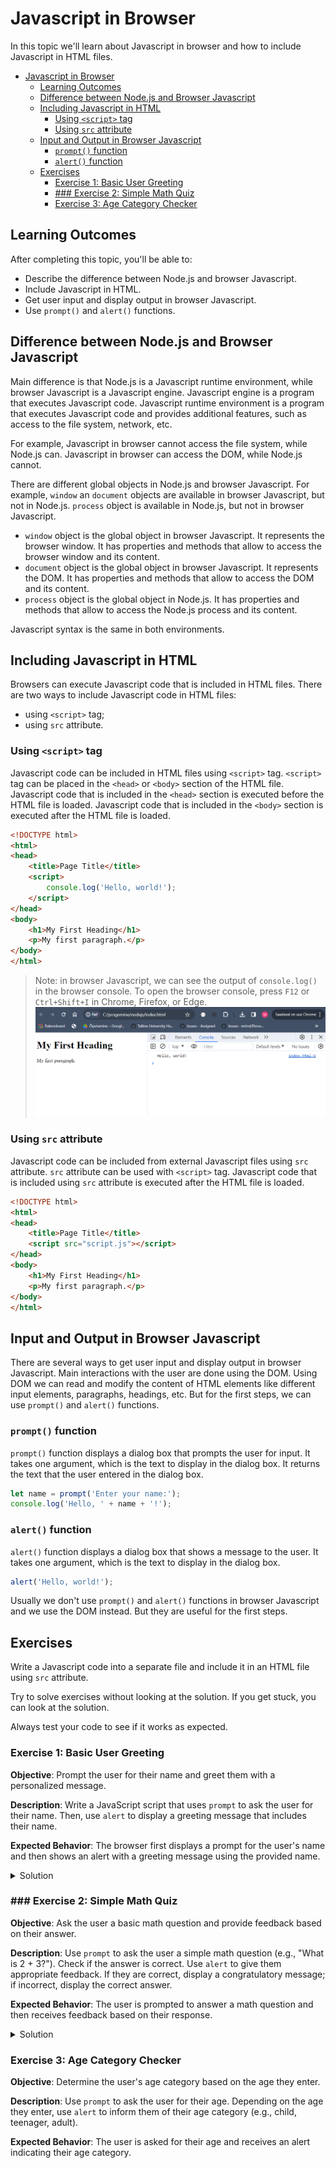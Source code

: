 # Javascript in Browser

In this topic we'll learn about Javascript in browser and how to include Javascript in HTML files.

- [Javascript in Browser](#javascript-in-browser)
  - [Learning Outcomes](#learning-outcomes)
  - [Difference between Node.js and Browser Javascript](#difference-between-nodejs-and-browser-javascript)
  - [Including Javascript in HTML](#including-javascript-in-html)
    - [Using `<script>` tag](#using-script-tag)
    - [Using `src` attribute](#using-src-attribute)
  - [Input and Output in Browser Javascript](#input-and-output-in-browser-javascript)
    - [`prompt()` function](#prompt-function)
    - [`alert()` function](#alert-function)
  - [Exercises](#exercises)
    - [Exercise 1: Basic User Greeting](#exercise-1-basic-user-greeting)
    - [### Exercise 2: Simple Math Quiz](#-exercise-2-simple-math-quiz)
    - [Exercise 3: Age Category Checker](#exercise-3-age-category-checker)


## Learning Outcomes

After completing this topic, you'll be able to:

- Describe the difference between Node.js and browser Javascript.
- Include Javascript in HTML.
- Get user input and display output in browser Javascript.
- Use `prompt()` and `alert()` functions.

## Difference between Node.js and Browser Javascript

Main difference is that Node.js is a Javascript runtime environment, while browser Javascript is a Javascript engine. Javascript engine is a program that executes Javascript code. Javascript runtime environment is a program that executes Javascript code and provides additional features, such as access to the file system, network, etc.

For example, Javascript in browser cannot access the file system, while Node.js can. Javascript in browser can access the DOM, while Node.js cannot.

There are different global objects in Node.js and browser Javascript. For example, `window` an `document` objects are available in browser Javascript, but not in Node.js. `process` object is available in Node.js, but not in browser Javascript.

- `window` object is the global object in browser Javascript. It represents the browser window. It has properties and methods that allow to access the browser window and its content.
- `document` object is the global object in browser Javascript. It represents the DOM. It has properties and methods that allow to access the DOM and its content.
- `process` object is the global object in Node.js. It has properties and methods that allow to access the Node.js process and its content.

Javascript syntax is the same in both environments.

## Including Javascript in HTML

Browsers can execute Javascript code that is included in HTML files. There are two ways to include Javascript code in HTML files:

- using `<script>` tag;
- using `src` attribute.

### Using `<script>` tag

Javascript code can be included in HTML files using `<script>` tag. `<script>` tag can be placed in the `<head>` or `<body>` section of the HTML file. Javascript code that is included in the `<head>` section is executed before the HTML file is loaded. Javascript code that is included in the `<body>` section is executed after the HTML file is loaded.

```html
<!DOCTYPE html>
<html>
<head>
    <title>Page Title</title>
    <script>
        console.log('Hello, world!');
    </script>
</head>
<body>
    <h1>My First Heading</h1>
    <p>My first paragraph.</p>
</body>
</html>
```
> Note: in browser Javascript, we can see the output of `console.log()` in the browser console. To open the browser console, press `F12` or `Ctrl+Shift+I` in Chrome, Firefox, or Edge.
> ![Console](Console.png)

### Using `src` attribute

Javascript code can be included from external Javascript files using `src` attribute. `src` attribute can be used with `<script>` tag. Javascript code that is included using `src` attribute is executed after the HTML file is loaded.

```html
<!DOCTYPE html>
<html>
<head>
    <title>Page Title</title>
    <script src="script.js"></script>
</head>
<body>
    <h1>My First Heading</h1>
    <p>My first paragraph.</p>
</body>
</html>
```

## Input and Output in Browser Javascript

There are several ways to get user input and display output in browser Javascript. Main interactions with the user are done using the DOM. Using DOM we can read and modify the content of HTML elements like different input elements, paragraphs, headings, etc. But for the first steps, we can use `prompt()` and `alert()` functions.

### `prompt()` function

`prompt()` function displays a dialog box that prompts the user for input. It takes one argument, which is the text to display in the dialog box. It returns the text that the user entered in the dialog box.

```js
let name = prompt('Enter your name:');
console.log('Hello, ' + name + '!');
```

### `alert()` function

`alert()` function displays a dialog box that shows a message to the user. It takes one argument, which is the text to display in the dialog box.

```js
alert('Hello, world!');
```

Usually we don't use `prompt()` and `alert()` functions in browser Javascript and we use the DOM instead. But they are useful for the first steps.

## Exercises

Write a Javascript code into a separate file and include it in an HTML file using `src` attribute.

Try to solve exercises without looking at the solution. If you get stuck, you can look at the solution.

Always test your code to see if it works as expected.

### Exercise 1: Basic User Greeting

**Objective**: Prompt the user for their name and greet them with a personalized message.

**Description**: Write a JavaScript script that uses `prompt` to ask the user for their name. Then, use `alert` to display a greeting message that includes their name.

**Expected Behavior**: The browser first displays a prompt for the user's name and then shows an alert with a greeting message using the provided name.

<details>

<summary>Solution</summary>
`app.js`:

```js
// Use prompt to ask the user's name and store it in a variable
const userName = prompt('What is Your name?');

// Use alert to display a greeting message
alert(`Hello, ${userName}!`);
```

`index.html`:

```html
<!DOCTYPE html>
<html>
<head>
    <title>Greeting page</title>
    <script src="app.js"></script>
</head>
<body>
    <h1>This is greeting page</h1>
</body>
</html>
```
![Prompt and Alert](PromptAndAlert.gif)
</details>

### ### Exercise 2: Simple Math Quiz

**Objective**: Ask the user a basic math question and provide feedback based on their answer.

**Description**: Use `prompt` to ask the user a simple math question (e.g., "What is 2 + 3?"). Check if the answer is correct. Use `alert` to give them appropriate feedback. If they are correct, display a congratulatory message; if incorrect, display the correct answer.

**Expected Behavior**: The user is prompted to answer a math question and then receives feedback based on their response.

<details>
<summary>Solution</summary>

`app.js`:

```js
// Ask a simple math question
const userAnswer = prompt('What is 2 + 3?');

// Check the answer and provide feedback
if (parseInt(userAnswer) === 5) {
    alert('Correct! Well done.');
} else {
    alert('Incorrect. The correct answer is 5.');
}
```

> Note: `parseInt()` function converts a string to an integer. For example, `parseInt('5')` returns `5`. We should use `parseInt()` function because `prompt()` function returns a string.

`index.html`:

```html
<!DOCTYPE html>
<html>
<head>
    <title>Math Quiz</title>
    <script src="app.js"></script>
</head>
<body>
    <h1>This is math quiz</h1>
</body>
</html>
```
</details>

### Exercise 3: Age Category Checker

**Objective**: Determine the user's age category based on the age they enter.

**Description**: Use `prompt` to ask the user for their age. Depending on the age they enter, use `alert` to inform them of their age category (e.g., child, teenager, adult).

**Expected Behavior**: The user is asked for their age and receives an alert indicating their age category.
